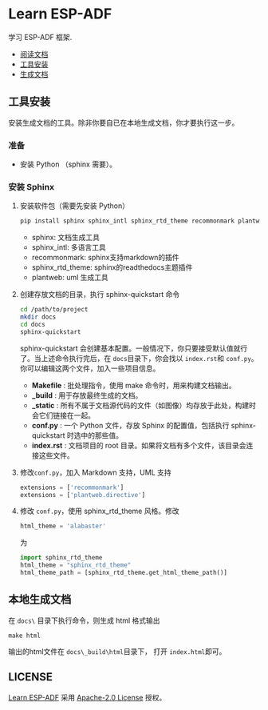 # Learn ESP-ADF

学习 ESP-ADF 框架.

* [阅读文档](https://learn-esp-adf.readthedocs.org)
* [工具安装](#工具安装)
* [生成文档](#本地生成文档)

## 工具安装

安装生成文档的工具。除非你要自已在本地生成文档，你才要执行这一步。

### 准备

* 安装 Python （sphinx 需要）。

<!-- 2. 安装 Java （sphinxcontrib-plantuml 需要）。

### 安装 Graphviz (Windows， for plantuml)

1. 从 <https://graphviz.org/_pages/Download/Download_windows.html> 下载 Graphviz 2.38 Stable Release 安装包。
2. 执行安装包。
3. 在 PATH 环境变量添加安装目录，例如: `C:\Program Files (x86)\Graphviz2.38\bin` 。
4. 在 cmd 命令行模式下， 执行 `dot -version` ，检查安装结果。 -->

### 安装 Sphinx

1. 安装软件包（需要先安装 Python）

    ```sh
    pip install sphinx sphinx_intl sphinx_rtd_theme recommonmark plantweb
    ```

    * sphinx: 文档生成工具
    * sphinx_intl: 多语言工具
    * recommonmark: sphinx支持markdown的插件
    * sphinx_rtd_theme: sphinx的readthedocs主题插件
    * plantweb: uml 生成工具

    <!-- # pip install sphinx sphinx_intl sphinx_rtd_theme recommonmark sphinxcontrib-plantuml -->
    <!-- **note**: 安装 sphinxcontrib-plantuml 时，会有一个错误提示 `attributeerror '_namespacepath' object has no attribute 'sort'`， 需要执行 `python -m pip install --upgrade pip setuptools wheel`。 -->

2. 创建存放文档的目录，执行 sphinx-quickstart 命令

    ```sh
    cd /path/to/project
    mkdir docs
    cd docs
    sphinx-quickstart
    ```

    sphinx-quickstart 会创建基本配置。一般情况下，你只要接受默认值就行了。当上述命令执行完后，在 ```docs```目录下，你会找以 ```index.rst```和 ```conf.py```。 你可以编辑这两个文件，加入一些项目信息。

    * **Makefile** : 批处理指令，使用 make 命令时，用来构建文档输出。
    * **_build** : 用于存放最终生成的文档。
    * **_static** : 所有不属于文档源代码的文件（如图像）均存放于此处，构建时会它们链接在一起。
    * **conf.py** : 一个 Python 文件，存放 Sphinx 的配置值，包括执行 sphinx-quickstart 时选中的那些值。
    * **index.rst** : 文档项目的 root 目录。如果将文档有多个文件，该目录会连接这些文件。

    <!-- 3. 从 <https://plantuml.com/zh/download> 下载 plantuml.xxx.jar。放到 `docs\tool\` 目录下，并执行`java -jar tool\plantuml.xxx.jar -version`检查安装结果。显示如下结果则安装正常：
        ```log
        PlantUML version 1.2020.15 (Sun Jun 28 19:39:45 CST 2020)
        (GPL source distribution)
        Java Runtime: OpenJDK Runtime Environment
        JVM: OpenJDK 64-Bit Server VM
        Default Encoding: MS950_HKSCS
        Language: zh
        Country: HK
        PLANTUML_LIMIT_SIZE: 4096
        Dot version: dot - graphviz version 2.38.0 (20140413.2041)
        Installation seems OK. File generation OK
        ``` -->

3. 修改```conf.py```，加入 Markdown 支持，UML 支持

    ```python
    extensions = ['recommonmark']
    extensions = ['plantweb.directive']
    ```

    <!-- 
    extensions = ['sphinx.ext.autodoc']
    #extensions = ['sphinxcontrib.plantuml']
    import os
    plantuml_relative_path_ = r'tool\plantuml.1.2020.15.jar'
    plantuml = 'java -jar ' + os.path.join(os.path.abspath(os.getcwd()), plantuml_relative_path_) -->

4. 修改 ```conf.py```，使用 sphinx_rtd_theme 风格。修改

    ```python
    html_theme = 'alabaster'
    ```

    为

    ```python
    import sphinx_rtd_theme
    html_theme = "sphinx_rtd_theme"
    html_theme_path = [sphinx_rtd_theme.get_html_theme_path()]
    ```

## 本地生成文档

在 `docs\` 目录下执行命令，则生成 html 格式输出

```shell
make html
```

输出的html文件在 ```docs\_build\html```目录下， 打开 ```index.html```即可。

## LICENSE

[Learn ESP-ADF](https://github.com/liangzhu2008/learn-esp-adf) 采用 [Apache-2.0 License](https://github.com/liangzhu2008/learn-esp-adf/blob/master/LICENSE) 授权。

 <!-- [ESP-IDF](https://github.com/espressif/esp-idf) 采用 [Apache-2.0 License](https://github.com/espressif/esp-idf/blob/master/LICENSE) 授权。 -->

<!-- [ESP-ADF](https://github.com/espressif/esp-adf) 采用 [ESPRESSIF MIT License](https://github.com/espressif/esp-adf/blob/master/LICENSE) 授权。 -->
